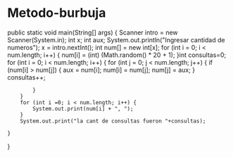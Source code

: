 # Metodo-burbuja
 
 public static void main(String[] args) {
        Scanner intro = new Scanner(System.in);
        int x;
        int aux;
        System.out.println("Ingresar cantidad de numeros");
        x = intro.nextInt();
        int num[] = new int[x];
        for (int i = 0; i < num.length; i++) {
            num[i] = (int) (Math.random() * 20 + 1);
        }int consultas=0; 
        for (int i = 0; i < num.length; i++) {
            for (int j = 0; j < num.length; j++) {
                if (num[i] > num[j]) {
                    aux = num[i];
                    num[i] = num[j];
                    num[j] = aux;
                }
                consultas++;
                
            }
        }
        for (int i =0; i < num.length; i++) {
            System.out.print(num[i] + ", ");
        }
        System.out.print("la cant de consultas fueron "+consultas);
        
    }

}
